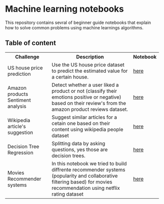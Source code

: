 # Machine learning notebooks

This repository contains sevral of beginner guide notebooks that explain how to solve common problems using machine learnings algorithms.

## Table of content

<table class="tg">
  <tr>
    <th class="tg-yw4l"><b>Challenge</b></th>
    <th class="tg-yw4l"><b>Description</b></th>
    <th class="tg-yw4l"><b>Notebook</b></th>
  </tr>
  
  <tr>
    <td class="tg-yw4l">US house price prediction</td>
    <td class="tg-yw4l">Use the US house price dataset to predict the estimated value for a certain house.</td>
    <td class="tg-yw4l"><a href="https://github.com/Neoxs/machine_learning_university_of_washington/blob/main/regression/house_prediction.ipynb">
    here
</a></td>
  </tr>
  
  <tr>
    <td class="tg-yw4l">Amazon products Sentiment analysis</td>
    <td class="tg-yw4l">Detect whether a user liked a product or not (classify their emotions positive or negative) based on their review's from the amazon product reviews dataset.</td>
    <td class="tg-yw4l"><a href="https://github.com/Neoxs/machine_learning_university_of_washington/blob/main/classification/analyse_sentiment.ipynb">
  here
</a></td>
  </tr>
  
  <tr>
    <td class="tg-yw4l">Wikipedia article's suggestion</td>
    <td class="tg-yw4l">Suggest similar articles for a cetain one based on their content using wikipedia people dataset</td>
    <td class="tg-yw4l"><a href="https://github.com/Neoxs/machine_learning_university_of_washington/blob/main/clustering/wikipedia_articles_suggestion.ipynb">
  here
</a></td>
  </tr>
  
  <tr>
    <td class="tg-yw4l">Decision Tree Regression</td>
    <td class="tg-yw4l">Splitting data by asking questions, yes those are decision trees.</td>
    <td class="tg-yw4l"><a href="https://github.com/Neoxs/machine_learning_university_of_washington/tree/main/clustering">
  here
</a></td>
  </tr>
  
  <tr>
    <td class="tg-yw4l">Movies Recommender systems</td>
    <td class="tg-yw4l">In this notebook we tried to build diffrente recommender systems (popularity and collaborative filtering based) for movies recommendation using netflix rating dataset</td>
    <td class="tg-yw4l"><a href="https://github.com/Neoxs/machine_learning_university_of_washington/blob/main/recommender_systems/movie_recommendation.ipynb">
  here
</a></td>
  </tr>
 
  </table>
